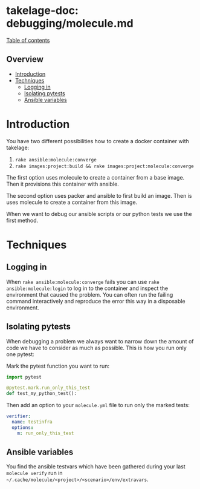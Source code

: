 # takelage-doc: debugging/molecule.md

[Table of contents](../../README.md)

## Overview

- [Introduction](#introduction)
- [Techniques](#techniques)
  - [Logging in](#logging_in)
  - [Isolating pytests](#isolating_pytests)
  - [Ansible variables](#ansible_variables)

<a name="introduction"/>

# Introduction

You have two different possibilities how to create
a docker container with takelage:

1. `rake ansible:molecule:converge`
2. `rake images:project:build && rake images:project:molecule:converge`

The first option uses molecule to create a container from
a base image. Then it provisions this container with ansible.

The second option uses packer and ansible to first build an image.
Then is uses molecule to create a container from this image.

When we want to debug our ansible scripts or our python tests
we use the first method.

<a name="techniques"/>

# Techniques

<a name="logging_in"/>

## Logging in

When `rake ansible:molecule:converge` fails you can use
`rake ansible:molecule:login` to log in to the container
and inspect the environment that caused the problem.
You can often run the failing command interactively and
reproduce the error this way in a disposable environment.

<a name="isolating_pytests"/>

## Isolating pytests

When debugging a problem we always want to narrow down the amount of code we have to consider as much as possible. This is how you run only one pytest:

Mark the pytest function you want to run:

```python
import pytest

@pytest.mark.run_only_this_test
def test_my_python_test():
```

Then add an option to your `molecule.yml` file to run only the marked tests:

```yaml
verifier:
  name: testinfra
  options:
    m: run_only_this_test
```

<a name="ansible_variables"/>

## Ansible variables

You find the ansible testvars which have been gathered during your last
`molecule verify` run in `~/.cache/molecule/<project>/<scenario>/env/extravars`.
